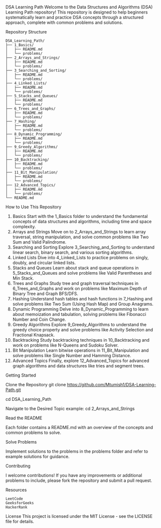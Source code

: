 DSA Learning Path Welcome to the Data Structures and Algorithms (DSA) Learning Path repository! This repository is designed to help beginners systematically learn and practice DSA concepts through a structured approach, complete with common problems and solutions.

Repository Structure

    DSA_Learning_Path/
    ├── 1_Basics/
    │   ├── README.md
    │   └── problems/
    ├── 2_Arrays_and_Strings/
    │   ├── README.md
    │   └── problems/
    ├── 3_Searching_and_Sorting/
    │   ├── README.md
    │   └── problems/
    ├── 4_Linked_Lists/
    │   ├── README.md
    │   └── problems/
    ├── 5_Stacks_and_Queues/
    │   ├── README.md
    │   └── problems/
    ├── 6_Trees_and_Graphs/
    │   ├── README.md
    │   └── problems/
    ├── 7_Hashing/
    │   ├── README.md
    │   └── problems/
    ├── 8_Dynamic_Programming/
    │   ├── README.md
    │   └── problems/
    ├── 9_Greedy_Algorithms/
    │   ├── README.md
    │   └── problems/
    ├── 10_Backtracking/
    │   ├── README.md
    │   └── problems/
    ├── 11_Bit_Manipulation/
    │   ├── README.md
    │   └── problems/
    ├── 12_Advanced_Topics/
    │   ├── README.md
    │   └── problems/
    └── README.md

How to Use This Repository

1. Basics
   Start with the 1_Basics folder to understand the fundamental concepts of data structures and algorithms, including time and space complexity.
2. Arrays and Strings
   Move on to 2_Arrays_and_Strings to learn array traversal, string manipulation, and solve common problems like Two Sum and Valid Palindrome.
3. Searching and Sorting
   Explore 3_Searching_and_Sorting to understand linear search, binary search, and various sorting algorithms.
4. Linked Lists
   Dive into 4_Linked_Lists to practice problems on singly, doubly, and circular linked lists.
5. Stacks and Queues
   Learn about stack and queue operations in 5_Stacks_and_Queues and solve problems like Valid Parentheses and Min Stack.
6. Trees and Graphs
   Study tree and graph traversal techniques in 6_Trees_and_Graphs and work on problems like Maximum Depth of Binary Tree and Graph BFS/DFS.
7. Hashing
   Understand hash tables and hash functions in 7_Hashing and solve problems like Two Sum (Using Hash Map) and Group Anagrams.
8. Dynamic Programming
   Delve into 8_Dynamic_Programming to learn about memoization and tabulation, solving problems like Fibonacci Number and Coin Change.
9. Greedy Algorithms
   Explore 9_Greedy_Algorithms to understand the greedy choice property and solve problems like Activity Selection and Fractional Knapsack.
10. Backtracking
    Study backtracking techniques in 10_Backtracking and work on problems like N-Queens and Sudoku Solver.
11. Bit Manipulation
    Learn bitwise operations in 11_Bit_Manipulation and solve problems like Single Number and Hamming Distance.
12. Advanced Topics
    Finally, explore 12_Advanced_Topics for advanced graph algorithms and data structures like tries and segment trees.

Getting Started

Clone the Repository git clone https://github.com/Mtumish1/DSA-Learning-Path.git

cd DSA_Learning_Path

Navigate to the Desired Topic example: cd 2_Arrays_and_Strings

Read the README

Each folder contains a README.md with an overview of the concepts and common problems to solve.

Solve Problems

Implement solutions to the problems in the problems folder and refer to example solutions for guidance.

Contributing

I welcome contributions! If you have any improvements or additional problems to include, please fork the repository and submit a pull request.

Resources

    LeetCode
    GeeksforGeeks
    HackerRank

License This project is licensed under the MIT License - see the LICENSE file for details.
